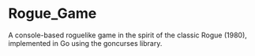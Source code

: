# Rogue_Game
A console-based roguelike game in the spirit of the classic Rogue (1980), implemented in Go using the goncurses library.
